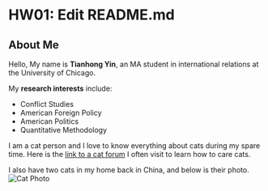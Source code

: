 # HW01: Edit README.md

## **About Me**

Hello, My name is **Tianhong Yin**, an MA student in international relations at the University of Chicago.

My **research interests** include:
* Conflict Studies
* American Foreign Policy
* American Politics
* Quantitative Methodology

I am a cat person and I love to know everything about cats during my spare time. Here is the [link to a cat forum](http://thecatsite.com) I often visit to learn how to care cats.

I also have two cats in my home back in China, and below is their photo.
![Cat Photo](https://scontent-xsp1-2.xx.fbcdn.net/v/t1.0-9/92608591_228099475076501_1090134855175372800_n.jpg?_nc_cat=104&_nc_sid=110474&_nc_ohc=Mk8JVjPa3xoAX8DBPDu&_nc_ht=scontent-xsp1-2.xx&oh=d252350ea2fe8cfcfd2cefaf4f1956f0&oe=5EB8BA0A)